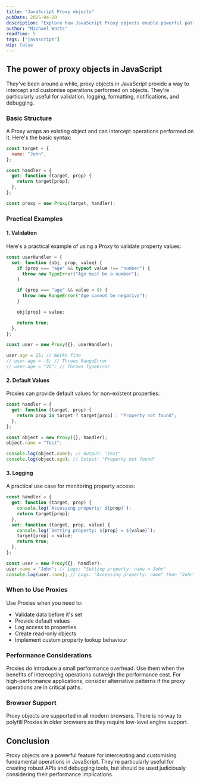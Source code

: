 ```yaml
---
title: "JavaScript Proxy objects"
pubDate: 2025-04-20
description: "Explore how JavaScript Proxy objects enable powerful patterns for validation, logging, default values, and more by intercepting and customizing object operations."
author: "Michael Watts"
readTime: 5
tags: ["javascript"]
wip: false
---
```


## The power of proxy objects in JavaScript

They've been around a while, proxy objects in JavaScript provide a way to intercept and customise operations performed on objects. They're particularly useful for validation, logging, formatting, notifications, and debugging.

### Basic Structure

A Proxy wraps an existing object and can intercept operations performed on it. Here's the basic syntax:

```js
const target = {
  name: "John",
};

const handler = {
  get: function (target, prop) {
    return target[prop];
  },
};

const proxy = new Proxy(target, handler);
```

### Practical Examples

#### 1. Validation

Here's a practical example of using a Proxy to validate property values:

```js
const userHandler = {
  set: function (obj, prop, value) {
    if (prop === "age" && typeof value !== "number") {
      throw new TypeError("Age must be a number");
    }

    if (prop === "age" && value < 0) {
      throw new RangeError("Age cannot be negative");
    }

    obj[prop] = value;

    return true;
  },
};

const user = new Proxy({}, userHandler);

user.age = 25; // Works fine
// user.age = -5; // Throws RangeError
// user.age = "25"; // Throws TypeError
```

#### 2. Default Values

Proxies can provide default values for non-existent properties:

```js
const handler = {
  get: function (target, prop) {
    return prop in target ? target[prop] : "Property not found";
  },
};

const object = new Proxy({}, handler);
object.name = "Test";

console.log(object.name); // Output: "Test"
console.log(object.age); // Output: "Property not found"
```

#### 3. Logging

A practical use case for monitoring property access:

```js
const handler = {
  get: function (target, prop) {
    console.log(`Accessing property: ${prop}`);
    return target[prop];
  },
  set: function (target, prop, value) {
    console.log(`Setting property: ${prop} = ${value}`);
    target[prop] = value;
    return true;
  },
};

const user = new Proxy({}, handler);
user.name = "John"; // Logs: "Setting property: name = John"
console.log(user.name); // Logs: "Accessing property: name" then "John"
```

### When to Use Proxies

Use Proxies when you need to:

- Validate data before it's set
- Provide default values
- Log access to properties
- Create read-only objects
- Implement custom property lookup behaviour

### Performance Considerations

Proxies do introduce a small performance overhead. Use them when the benefits of intercepting operations outweigh the performance cost. For high-performance applications, consider alternative patterns if the proxy operations are in critical paths.

### Browser Support

Proxy objects are supported in all modern browsers. There is no way to polyfill Proxies in older browsers as they require low-level engine support.

## Conclusion

Proxy objects are a powerful feature for intercepting and customising fundamental operations in JavaScript. They're particularly useful for creating robust APIs and debugging tools, but should be used judiciously considering their performance implications.
